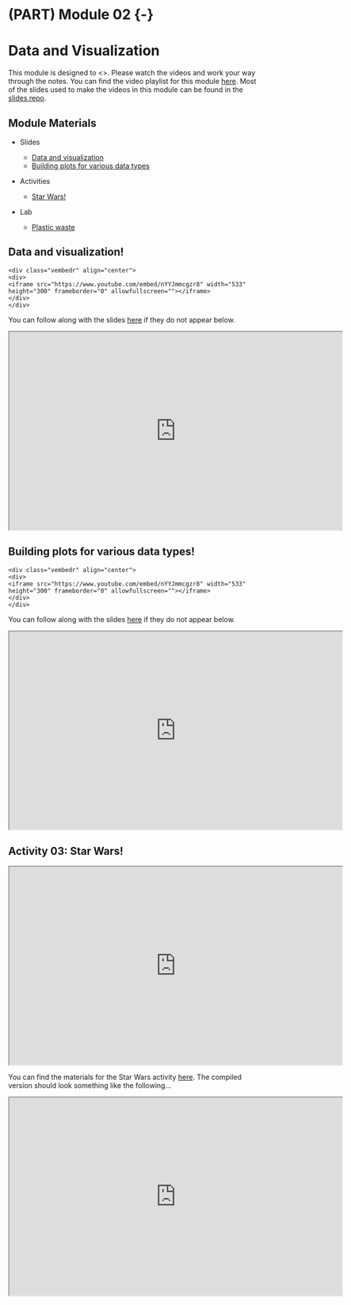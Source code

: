 # (PART) Module 02 {-}




# Data and Visualization

This module is designed to <>. Please watch the videos and work your way through the notes. You can find the video playlist for this module [here](https://www.youtube.com/playlist?list=PLKrrdtYgOUYao_7t5ycK4KDXNKaY-ECup). Most of the slides used to make the videos in this module can be found in the [slides repo](https://github.com/DataScience4Psych/slides).


## Module Materials

* Slides
  * [Data and visualization](https://datascience4psych.github.io/slides/u1_d03-data-viz-1/u1_d03-data-viz-1.html)
  * [Building plots for various data types](https://datascience4psych.github.io/slides/u1_d04-data-viz-2/u1_d04-data-viz-2.html)

* Activities
  * [Star Wars!](https://github.com/DataScience4Psych/ae-03-starwars-dataviz)
  
* Lab
	* [Plastic waste](#lab02)



## Data and visualization!


```{=html}
<div class="vembedr" align="center">
<div>
<iframe src="https://www.youtube.com/embed/nYYJmmcgzr8" width="533" height="300" frameborder="0" allowfullscreen=""></iframe>
</div>
</div>
```

You can follow along with the slides [here](https://datascience4psych.github.io/slides/u1_d03-data-viz-1/u1_d03-data-viz-1.html) if they do not appear below.

<iframe src="https://datascience4psych.github.io/slides/u1_d03-data-viz-1/u1_d03-data-viz-1.html" width="672" height="400px"></iframe>


## Building plots for various data types!


```{=html}
<div class="vembedr" align="center">
<div>
<iframe src="https://www.youtube.com/embed/nYYJmmcgzr8" width="533" height="300" frameborder="0" allowfullscreen=""></iframe>
</div>
</div>
```

You can follow along with the slides [here](https://datascience4psych.github.io/slides/u1_d04-data-viz-2/u1_d04-data-viz-2.html) if they do not appear below.

<iframe src="https://datascience4psych.github.io/slides/u1_d04-data-viz-2/u1_d04-data-viz-2.html" width="672" height="400px"></iframe>


## Activity 03: Star Wars!

<iframe src="https://datascience4psych.github.io/slides/u1_d04-data-viz-2/u1_d04-data-viz-2.html#19" width="672" height="400px"></iframe>

You can find the materials for the Star Wars activity [here](https://github.com/DataScience4Psych/ae-03-starwars-dataviz). The compiled version should look something like the following...

<iframe src="https://datascience4psych.github.io/ae-03-starwars-dataviz/starwars.html" width="672" height="400px"></iframe>

